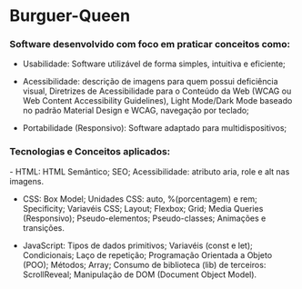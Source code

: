 <h1>Burguer-Queen</h1>

<h3>Software desenvolvido com foco em praticar conceitos como:</h3>

- Usabilidade: Software utilizável de forma simples, intuitiva e eficiente;

- Acessibilidade: descrição de imagens para quem possui deficiência visual, Diretrizes de Acessibilidade para o Conteúdo da Web (WCAG ou Web Content Accessibility Guidelines), Light Mode/Dark Mode baseado no padrão Material Design e WCAG, navegação por teclado;

- Portabilidade (Responsivo): Software adaptado para multidispositivos;

<h3>Tecnologias e Conceitos aplicados:</h3>
- HTML:
HTML Semântico;
SEO;
Acessibilidade: atributo aria, role e alt nas imagens.

- CSS: 
Box Model;
Unidades CSS: auto, %(porcentagem) e rem;
Specificity;
Variavéis CSS;
Layout;
Flexbox;
Grid;
Media Queries (Responsivo);
Pseudo-elementos;
Pseudo-classes;
Animações e transições.

- JavaScript:
Tipos de dados primitivos;
Variavéis (const e let);
Condicionais;
Laço de repetição;
Programação Orientada a Objeto (POO);
Métodos;
Array;
Consumo de biblioteca (lib) de terceiros: ScrollReveal;
Manipulação de DOM (Document Object Model).
